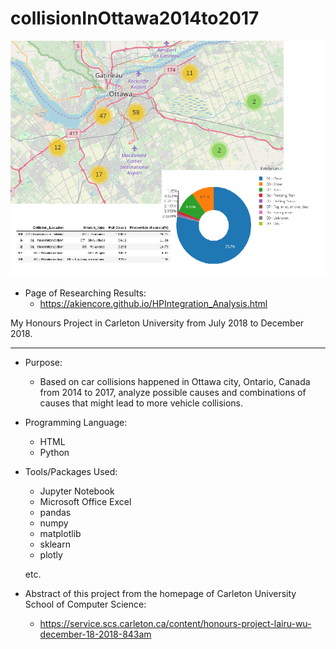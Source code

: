 # collisionInOttawa2014to2017

![alt text](https://github.com/akiencore/collisionInOttawa2014to2017/blob/master/HP_Abstract.png)

* Page of Researching Results: 
  * https://akiencore.github.io/HPIntegration_Analysis.html

My Honours Project in Carleton University from July 2018 to December 2018. 

****

* Purpose: 
  * Based on car collisions happened in Ottawa city, Ontario, Canada from 2014 to 2017, analyze possible causes and combinations of causes that might lead to more vehicle collisions. 

* Programming Language: 
  * HTML
  * Python

* Tools/Packages Used: 
  * Jupyter Notebook
  * Microsoft Office Excel
  * pandas
  * numpy
  * matplotlib
  * sklearn
  * plotly
  
  etc. 

* Abstract of this project from the homepage of Carleton University School of Computer Science: 
  * https://service.scs.carleton.ca/content/honours-project-lairu-wu-december-18-2018-843am
